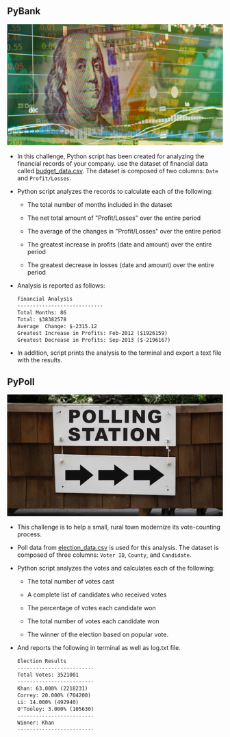 
## PyBank

![Revenue](Images/revenue-per-lead.png)

* In this challenge, Python script has been created for analyzing the financial records of your company. use the dataset  of financial data called [budget_data.csv](PyBank/Resources/budget_data.csv). The dataset is composed of two columns: `Date` and `Profit/Losses`. 

* Python script  analyzes the records to calculate each of the following:

  * The total number of months included in the dataset

  * The net total amount of "Profit/Losses" over the entire period

  * The average of the changes in "Profit/Losses" over the entire period

  * The greatest increase in profits (date and amount) over the entire period

  * The greatest decrease in losses (date and amount) over the entire period

* Analysis is reported as follows: 

  ```text
  Financial Analysis
  ----------------------------
  Total Months: 86
  Total: $38382578
  Average  Change: $-2315.12
  Greatest Increase in Profits: Feb-2012 ($1926159)
  Greatest Decrease in Profits: Sep-2013 ($-2196167)
  ```

* In addition, script prints the analysis to the terminal and export a text file with the results.

## PyPoll

![Vote-Counting](Images/Vote_counting.png)

* This challenge is to help a small, rural town modernize its vote-counting process. 

* Poll data from [election_data.csv](PyPoll/Resources/election_data.csv) is used for this analysis. The dataset is composed of three columns: `Voter ID`, `County`, and `Candidate`. 

* Python script analyzes the votes and calculates each of the following:

  * The total number of votes cast

  * A complete list of candidates who received votes

  * The percentage of votes each candidate won

  * The total number of votes each candidate won

  * The winner of the election based on popular vote.

* And reports the following in terminal as well as log.txt file. 

  ```text
  Election Results
  -------------------------
  Total Votes: 3521001
  -------------------------
  Khan: 63.000% (2218231)
  Correy: 20.000% (704200)
  Li: 14.000% (492940)
  O'Tooley: 3.000% (105630)
  -------------------------
  Winner: Khan
  -------------------------
  ```

